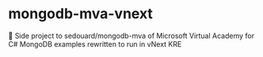 mongodb-mva-vnext
=================

:bear: Side project to sedouard/mongodb-mva of Microsoft Virtual Academy for C# MongoDB examples rewritten to run in vNext KRE

